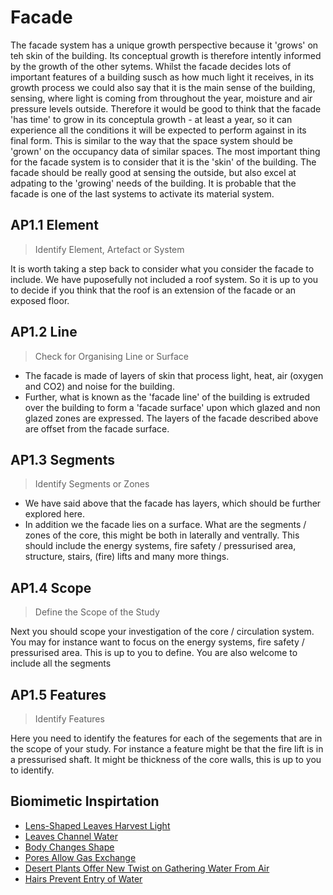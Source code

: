 # Facade

The facade system has a unique growth perspective because it 'grows' on teh skin of the building. Its conceptual growth is therefore intently informed by the growth of the other sytems. Whilst the facade decides lots of important features of a building susch as how much light it receives, in its growth process we could also say that it is the main sense of the building, sensing, where light is coming from throughout the year, moisture and air pressure levels outside. Therefore it would be good to think that the facade 'has time' to grow in its conceptula growth - at least a year, so it can experience all the conditions it will be expected to perform against in its final form. This is similar to the way that the space system should be 'grown' on the occupancy data of similar spaces. The most important thing for the facade system is to consider that it is the 'skin' of the building. The facade should be really good at sensing the outside, but also excel at adpating to the 'growing' needs of the building. It is probable that the facade is one of the last systems to activate its material system.

## AP1.1 Element
> Identify Element, Artefact or System

It is worth taking a step back to consider what you consider the facade to include. We have puposefully not included a roof system. So it is up to you to decide if you think that the roof is an extension of the facade or an exposed floor.

## AP1.2 Line
> Check for Organising Line or Surface

* The facade is made of layers of skin that process light, heat, air (oxygen and CO2) and noise for the building.
* Further, what is known as the 'facade line' of the building is extruded over the building to form a 'facade surface' upon which glazed and non glazed zones are expressed. The layers of the facade described above are offset from the facade surface.

## AP1.3 Segments
> Identify Segments or Zones

* We have said above that the facade has layers, which should be further explored here.
* In addition we the facade lies on a surface. What are the segments / zones of the core, this might be both in laterally and ventrally. This should include the energy systems, fire safety / pressurised area, structure, stairs, (fire) lifts and many more things. 

## AP1.4 Scope
> Define the Scope of the Study

Next you should scope your investigation of the core / circulation system. You may for instance want to focus on the energy systems, fire safety / pressurised area. This is up to you to define. You are also welcome to include all the segments 

## AP1.5 Features
> Identify Features

Here you need to identify the features for each of the segements that are in the scope of your study. For instance a feature might be that the fire lift is in a pressurised shaft. It might be thickness of the core walls, this is up to you to identify.



## Biomimetic Inspirtation
* [Lens-Shaped Leaves Harvest Light](https://asknature.org/strategy/crystals-draw-sunlight-into-plant/)
* [Leaves Channel Water](https://asknature.org/strategy/leaves-channel-water/)
* [Body Changes Shape](https://asknature.org/strategy/body-changes-shape/)
* [Pores Allow Gas Exchange](https://asknature.org/strategy/pores-allow-gas-exchange/)
* [Desert Plants Offer New Twist on Gathering Water From Air](https://asknature.org/strategy/leaves-gather-water/)
* [Hairs Prevent Entry of Water](https://asknature.org/strategy/hairs-prevent-entry-of-water/)

